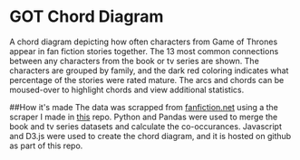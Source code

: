 # GOT Chord Diagram
A chord diagram depicting how often characters from Game of Thrones appear in fan fiction stories together. The 13 most common connections between any characters from the book or tv series are shown. The characters are grouped by family, and the dark red coloring indicates what percentage of the stories were rated mature. The arcs and chords can be moused-over to highlight chords and view additional statistics.

##How it's made
The data was scrapped from [fanfiction.net](https://wwwfanfiction.net) using a the scraper I made in [this](https://github.com/HawkinsJM/fanfiction-api) repo.
Python and Pandas were used to merge the book and tv series datasets and calculate the co-occurances.
Javascript and D3.js were used to create the chord diagram, and it is hosted on github as part of this repo.
